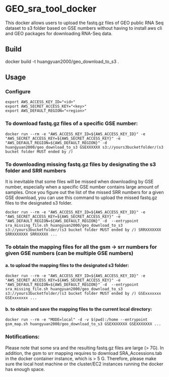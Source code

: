 # GEO_sra_tool_docker
This docker allows users to upload the fastq.gz files of GEO public RNA Seq dataset to s3 folder based on GSE numbers without having to install aws cli and GEO packages for downloading RNA-Seq data. 

## Build 
docker build -t huangyuan2000/geo_download_to_s3 .

## Usage 
### Configure

```
export AWS_ACCESS_KEY_ID="<id>"
export AWS_SECRET_ACCESS_KEY="<key>"
export AWS_DEFAULT_REGION="<region>"
```
### To download fastq.gz files of a specific GSE number:
```
docker run --rm -e "AWS_ACCESS_KEY_ID=${AWS_ACCESS_KEY_ID}" -e "AWS_SECRET_ACCESS_KEY=${AWS_SECRET_ACCESS_KEY}" -e "AWS_DEFAULT_REGION=${AWS_DEFAULT_REGION}" -d huangyuan2000/geo_download_to_s3 GSEXXXXXX s3://yours3bucketfolder/(s3 bucket folder MUST ended by /) 
```

### To downloading missing fastq.gz files by designating the s3 folder and SRR numbers
It is inevitable that some files will be missed when downloading by GSE number, especially when a specific GSE number contains large amount of samples. Once you figure out the list of the missed SRR numbers for a given GSE download, you can use this command to upload the missed fastq.gz files to the designated s3 folder.
 
```
docker run --rm -e "AWS_ACCESS_KEY_ID=${AWS_ACCESS_KEY_ID}" -e "AWS_SECRET_ACCESS_KEY=${AWS_SECRET_ACCESS_KEY}" -e "AWS_DEFAULT_REGION=${AWS_DEFAULT_REGION}" -d  --entrypoint sra_missing_file.sh huangyuan2000/geo_download_to_s3 s3://yours3bucketfolder/(s3 bucket folder MUST ended by /) SRRXXXXXXX SRRXXXXXXX SRRXXXXX ...
```

### To obtain the mapping files for all the gsm -> srr numbers for given GSE numbers (can be multiple GSE numbers)

#### a. to upload the mapping files to the designated s3 folder:
```
docker run --rm -e "AWS_ACCESS_KEY_ID=${AWS_ACCESS_KEY_ID}" -e "AWS_SECRET_ACCESS_KEY=${AWS_SECRET_ACCESS_KEY}" -e "AWS_DEFAULT_REGION=${AWS_DEFAULT_REGION}" -d  --entrypoint sra_missing_file.sh huangyuan2000/geo_download_to_s3 s3://yours3bucketfolder/(s3 bucket folder MUST ended by /) GSExxxxxxx GSExxxxxxx ...
```
  
#### b. to obtain and save the mapping files to the current local directory:
```
docker run --rm -e "MODE=local" -d -v $(pwd):/home --entrypoint gsm_map.sh huangyuan2000/geo_download_to_s3 GSEXXXXXXX GSEXXXXXXX ...
```

### Notifications:
Please note that some sra and the resulting fastq.gz files are large (> 7G). In addition, the gsm to srr mapping requires to download SRA_Accessions.tab in the docker container instance, which is > 5 G. Therefore, please make sure the local host machine or the cluster/EC2 instances running the docker has enough space. 
